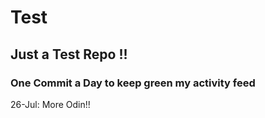 # Test
## Just a Test Repo !!
### One Commit a Day to keep green my activity feed 

26-Jul: More Odin!!



